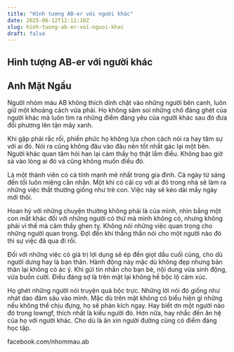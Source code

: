 ```yaml
---
title: "Hình tượng AB-er với người khác"
date: 2025-06-12T12:11:10Z
slug: hinh-tuong-ab-er-voi-nguoi-khac
draft: false
---
```


## Hình tượng AB-er với người khác

## Anh Mặt Ngầu

Người nhóm máu AB không thích dính chặt vào những người bên canh, luôn giữ một khoảng cách vừa phải. Họ không săm soi những chô đáng ghét của người khác mà luôn tìm ra những điểm đáng yêu của người khác sau đó đưa đối phương lên tận mây xanh.
 
Khi gặp phải rắc rối, phiền phức họ không lựa chọn cách nói ra hay tâm sự với ai đó. Nói ra cũng không đâu vào đâu nên tốt nhất gác lại một bên. Người khác quan tâm hỏi han lại cảm thấy họ thật lắm điều. Không bao giờ sà vào lòng ai đó và cũng không muốn điều đó.
 
Là một thành viên có cá tính mạnh mẽ nhất trong gia đình. Cả ngày từ sáng đến tối luôn miệng cằn nhằn. Một khi có cãi cọ với ai đó trong nhà sẽ làm ra những việc thất thường giống như trẻ con. Việc này sẽ kéo dài mấy ngày mới thôi.
 
Hoan hỷ với những chuyện thường không phải là của mình, nhìn bằng một con mắt khác đối với những người có thứ mà mình không có, nhưng không phải vì thế mà cảm thấy ghen tỵ.
Không nói những việc quan trọng cho những người quan trọng. Đợi đến khi thẳng thắn nói cho một người nào đó thì sự việc đã qua đi rồi.
 
Đối với những việc có giá trị lợi dụng sẽ ép đến giọt dầu cuối cùng, cho dù người dưng hay là bạn thân. Hành động này mặc dù không đẹp nhưng bản thân lại không có ác ý.
Khi gửi tin nhắn cho bạn bè, nội dung vừa sinh động, vừa buồn cười. Điều đáng sợ là trên mặt lại không hề bộc lộ cảm xúc.
 
Họ ghét những người nói truyện quá bộc trực. Những lời nói đó giống như nhát dao đâm sâu vào mình. Mặc dù trên mặt không có biểu hiện gì những nếu không thể chịu đựng, họ sẽ phán kích ngay.
Hay biết ơn một người nào đó trong lowngf, thích nhất là kiểu người đó. Hơn nữa, hay nhắc đến ân hệ của họ với người khác. Cho dù là ăn xin người đường cũng có điểm đáng học tập.
 
 
facebook.com/nhommau.ab​